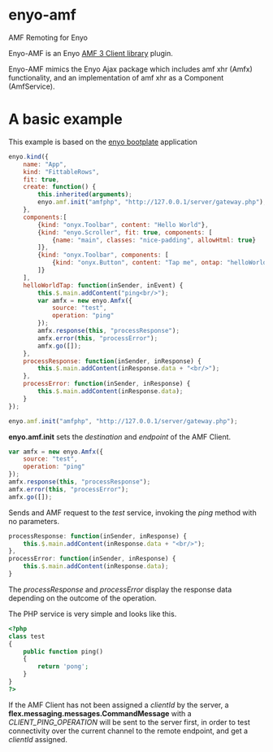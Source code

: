 enyo-amf
========

AMF Remoting for Enyo

Enyo-AMF is an Enyo [AMF 3 Client library](https://github.com/emilkm/amfjs/) plugin. 

Enyo-AMF mimics the Enyo Ajax package which includes amf xhr (Amfx) functionality, and an implementation of amf xhr as a Component (AmfService).

# A basic example

This example is based on the [enyo bootplate](https://github.com/enyojs/bootplate/) application

```javascript
enyo.kind({
	name: "App",
	kind: "FittableRows",
	fit: true,
    create: function() {
        this.inherited(arguments);
        enyo.amf.init("amfphp", "http://127.0.0.1/server/gateway.php");
    },
	components:[
		{kind: "onyx.Toolbar", content: "Hello World"},
		{kind: "enyo.Scroller", fit: true, components: [
			{name: "main", classes: "nice-padding", allowHtml: true}
		]},
		{kind: "onyx.Toolbar", components: [
			{kind: "onyx.Button", content: "Tap me", ontap: "helloWorldTap"}
		]}
	],
	helloWorldTap: function(inSender, inEvent) {
		this.$.main.addContent("ping<br/>");
        var amfx = new enyo.Amfx({
            source: "test",
            operation: "ping"
        });
        amfx.response(this, "processResponse");
        amfx.error(this, "processError");
		amfx.go([]);
    },
    processResponse: function(inSender, inResponse) {
        this.$.main.addContent(inResponse.data + "<br/>");
    },
    processError: function(inSender, inResponse) {
        this.$.main.addContent(inResponse.data);
    }
});
```

```javascript
enyo.amf.init("amfphp", "http://127.0.0.1/server/gateway.php");
```

__enyo.amf.init__ sets the _destination_ and _endpoint_ of the AMF Client.


```javascript
var amfx = new enyo.Amfx({
	source: "test",
	operation: "ping"
});
amfx.response(this, "processResponse");
amfx.error(this, "processError");
amfx.go([]);
```

Sends and AMF request to the _test_ service, invoking the _ping_ method with no parameters. 

```javascript
processResponse: function(inSender, inResponse) {
	this.$.main.addContent(inResponse.data + "<br/>");
},
processError: function(inSender, inResponse) {
	this.$.main.addContent(inResponse.data);
}
```

The _processResponse_ and _processError_ display the response data depending on the outcome of the operation.

The PHP service is very simple and looks like this.

```php
<?php
class test
{
    public function ping()
	{
		return 'pong';
	}
}
?>
```

If the AMF Client has not been assigned a _clientId_ by the server, a __flex.messaging.messages.CommandMessage__  with a _CLIENT_PING_OPERATION_ will be sent to the server first, in order to test connectivity over the current channel to the remote endpoint, and get a _clientId_ assigned.
